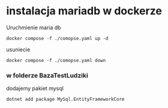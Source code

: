 # instalacja mariadb w dockerze

Uruchmienie maria db
```
docker compose -f ./comopse.yaml up -d
```

usuniecie
```
docker compose -f ./comopse.yaml down
```


### w folderze BazaTestLudziki
dodajemy pakiet mysql

```
dotnet add package MySql.EntityFrameworkCore
```